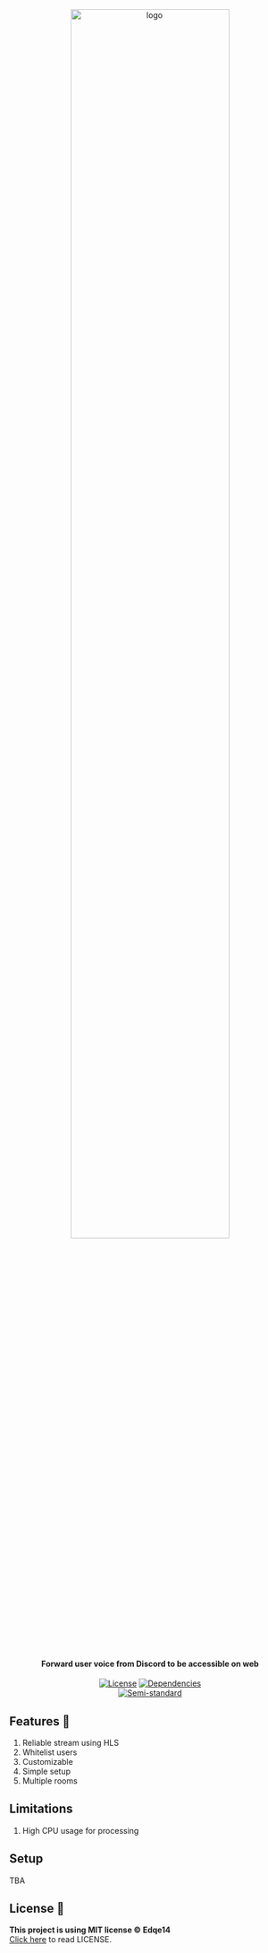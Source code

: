 <div align="center">
  <img src="https://i.imgur.com/hnvQ6GV.png" alt="logo" style="width: 75%; height: auto;"></img>
  <h4>Forward user voice from Discord to be accessible on web</h4>

  <a href="https://github.com/Edqe14/AudioForwarder/blob/main/LICENSE"><img src="https://img.shields.io/github/license/Edqe14/AudioForwarder?style=for-the-badge" alt="License"></img></a>
  <a href="https://david-dm.org/edqe14/AudioForwarder"><img src="https://img.shields.io/david/Edqe14/AudioForwarder?style=for-the-badge" alt="Dependencies"></img></a>
  <br>
  <a href="https://github.com/standard/semistandard"><img src="https://raw.githubusercontent.com/standard/semistandard/master/badge.svg" alt="Semi-standard"></img></a>
</div>

## Features 📜

 1. Reliable stream using HLS
 2. Whitelist users
 3. Customizable
 4. Simple setup
 5. Multiple rooms

## Limitations

 1. High CPU usage for processing

## Setup

TBA

## License 📰

**This project is using MIT license © Edqe14**  
[Click here](https://github.com/Edqe14/AudioForwarder/blob/main/LICENSE) to read LICENSE.

